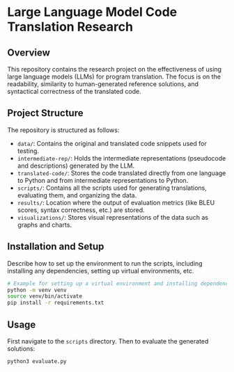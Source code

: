 # Large Language Model Code Translation Research

## Overview
This repository contains the research project on the effectiveness of using large language models (LLMs) for program translation. The focus is on the readability, similarity to human-generated reference solutions, and syntactical correctness of the translated code.

## Project Structure
The repository is structured as follows:
- `data/`: Contains the original and translated code snippets used for testing.
- `intermediate-rep/`: Holds the intermediate representations (pseudocode and descriptions) generated by the LLM.
- `translated-code/`: Stores the code translated directly from one language to Python and from intermediate representations to Python.
- `scripts/`: Contains all the scripts used for generating translations, evaluating them, and organizing the data.
- `results/`: Location where the output of evaluation metrics (like BLEU scores, syntax correctness, etc.) are stored.
- `visualizations/`: Stores visual representations of the data such as graphs and charts.

## Installation and Setup
Describe how to set up the environment to run the scripts, including installing any dependencies, setting up virtual environments, etc.

```bash
# Example for setting up a virtual environment and installing dependencies
python -m venv venv
source venv/bin/activate
pip install -r requirements.txt
```

## Usage
First navigate to the `scripts` directory. Then to evaluate the generated solutions: 

```python3 evaluate.py```
